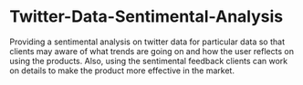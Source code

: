 # Twitter-Data-Sentimental-Analysis
Providing a sentimental analysis on twitter data for particular data so that clients may aware of what trends are going on and how the user reflects on using the products. Also, using the sentimental feedback clients can work on details to make the product more effective in the market.
